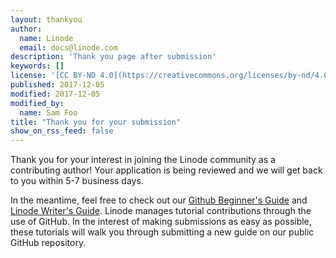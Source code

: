 ```yaml
---
layout: thankyou
author:
  name: Linode
  email: docs@linode.com
description: 'Thank you page after submission'
keywords: []
license: '[CC BY-ND 4.0](https://creativecommons.org/licenses/by-nd/4.0)'
published: 2017-12-05
modified: 2017-12-05
modified_by:
  name: Sam Foo
title: "Thank you for your submission"
show_on_rss_feed: false
---
```


Thank you for your interest in joining the Linode community as a contributing author!
Your application is being reviewed and we will get back to you within 5-7 business days.

In the meantime, feel free to check out our [Github Beginner's Guide](/docs/github-guide/) and [Linode Writer's Guide](/docs/linode-writers-formatting-guide/).
Linode manages tutorial contributions through the use of GitHub.
In the interest of making submissions as easy as possible, these tutorials will walk you through submitting a new guide on our public GitHub repository.
